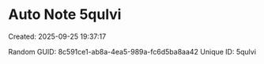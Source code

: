 ﻿# Auto Note 5qulvi
Created: 2025-09-25 19:37:17

Random GUID: 8c591ce1-ab8a-4ea5-989a-fc6d5ba8aa42
Unique ID: 5qulvi
